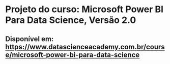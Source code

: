# Projeto do curso: Microsoft Power BI Para Data Science, Versão 2.0

## Disponível em: https://www.datascienceacademy.com.br/course/microsoft-power-bi-para-data-science


 
